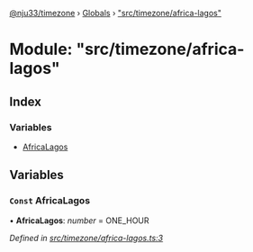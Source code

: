 [@nju33/timezone](../README.md) › [Globals](../globals.md) › ["src/timezone/africa-lagos"](_src_timezone_africa_lagos_.md)

# Module: "src/timezone/africa-lagos"

## Index

### Variables

* [AfricaLagos](_src_timezone_africa_lagos_.md#const-africalagos)

## Variables

### `Const` AfricaLagos

• **AfricaLagos**: *number* = ONE_HOUR

*Defined in [src/timezone/africa-lagos.ts:3](https://github.com/nju33/timezone/blob/f7057aa/src/timezone/africa-lagos.ts#L3)*
